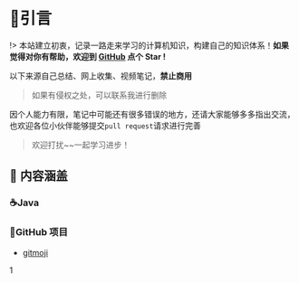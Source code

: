 # 🎨引言

!> 本站建立初衷，记录一路走来学习的计算机知识，构建自己的知识体系！**如果觉得对你有帮助，欢迎到 [GitHub](https://github.com/qianzai/mydocs) 点个 Star !**

以下来源自己总结、网上收集、视频笔记，**禁止商用**

> 如果有侵权之处，可以联系我进行删除

因个人能力有限，笔记中可能还有很多错误的地方，还请大家能够多多指出交流，也欢迎各位小伙伴能够提交`pull request`请求进行完善

> 欢迎打扰~~一起学习进步！

## 📌 内容涵盖

### ☕️Java



### 🧰GitHub 项目

- [gitmoji](/document/GitHub/Gitmoji.md)

1